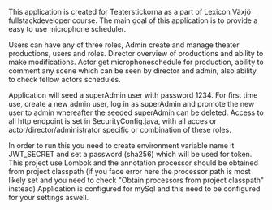 This application is created for Teaterstickorna as a part of Lexicon Växjö fullstackdeveloper course.
The main goal of this application is to provide a easy to use microphone scheduler.

Users can have any of three roles, Admin create and manage theater productions, users and roles. Director overview of productions and ability to make modifications. Actor get microphoneschedule for production, ability to comment any scene which can be seen by director and admin, also ability to check fellow actors schedules.

Application will seed a superAdmin user with password 1234. For first time use, create a new admin user, log in as superAdmin and promote the new user to admin whereafter the seeded superAdmin can be deleted.
Access to all http endpoint is set in SecurityConfig.java, with all acces or actor/director/administrator specific or combination of these roles.

In order to run this you need to create environment variable name it JWT_SECRET and set a password (sha256) which will be used for token. This project use Lombok and the annotation processor should be obtained from project classpath (if you face error here the processor path is most likely set and you need to check "Obtain processors from project classpath" instead)
Application is configured for mySql and this need to be configured for your settings aswell.
